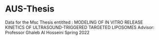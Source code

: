 # AUS-Thesis
Data for the Msc Thesis entitlted : MODELING OF IN VITRO RELEASE KINETICS OF ULTRASOUND-TRIGGERED TARGETED LIPOSOMES
Advisor: Professor Ghaleb Al Hosseini
Spring 2022
